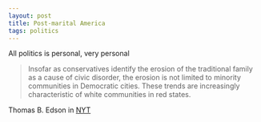 ```yaml
---
layout: post
title: Post-marital America
tags: politics
--- 
```

All politics is personal, very personal

> Insofar as conservatives identify the erosion of the traditional family as a cause of civic disorder, the erosion is not limited to minority communities in Democratic cities. These trends are increasingly characteristic of white communities in red states.

Thomas B. Edson in [NYT]

[NYT]: http://nyti.ms/1IOdUMP
